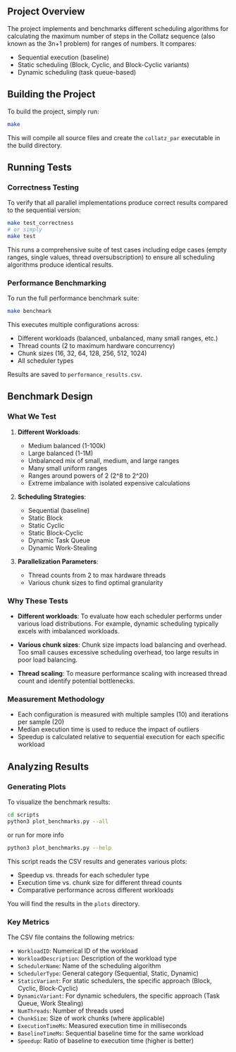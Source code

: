 ## Project Overview

The project implements and benchmarks different scheduling algorithms for calculating the maximum number of steps in the Collatz sequence (also known as the 3n+1 problem) for ranges of numbers. It compares:

- Sequential execution (baseline)
- Static scheduling (Block, Cyclic, and Block-Cyclic variants)
- Dynamic scheduling (task queue-based)

## Building the Project

To build the project, simply run:

```bash
make
```

This will compile all source files and create the `collatz_par` executable in the build directory.

## Running Tests

### Correctness Testing

To verify that all parallel implementations produce correct results compared to the sequential version:

```bash
make test_correctness
# or simply
make test
```

This runs a comprehensive suite of test cases including edge cases (empty ranges, single values, thread oversubscription) to ensure all scheduling algorithms produce identical results.

### Performance Benchmarking

To run the full performance benchmark suite:

```bash
make benchmark
```

This executes multiple configurations across:

- Different workloads (balanced, unbalanced, many small ranges, etc.)
- Thread counts (2 to maximum hardware concurrency)
- Chunk sizes (16, 32, 64, 128, 256, 512, 1024)
- All scheduler types

Results are saved to `performance_results.csv`.

## Benchmark Design

### What We Test

1. **Different Workloads**:

   - Medium balanced (1-100k)
   - Large balanced (1-1M)
   - Unbalanced mix of small, medium, and large ranges
   - Many small uniform ranges
   - Ranges around powers of 2 (2^8 to 2^20)
   - Extreme imbalance with isolated expensive calculations

2. **Scheduling Strategies**:

   - Sequential (baseline)
   - Static Block
   - Static Cyclic
   - Static Block-Cyclic
   - Dynamic Task Queue
   - Dynamic Work-Stealing

3. **Parallelization Parameters**:
   - Thread counts from 2 to max hardware threads
   - Various chunk sizes to find optimal granularity

### Why These Tests

- **Different workloads**: To evaluate how each scheduler performs under various load distributions. For example, dynamic scheduling typically excels with imbalanced workloads.

- **Various chunk sizes**: Chunk size impacts load balancing and overhead. Too small causes excessive scheduling overhead, too large results in poor load balancing.

- **Thread scaling**: To measure performance scaling with increased thread count and identify potential bottlenecks.

### Measurement Methodology

- Each configuration is measured with multiple samples (10) and iterations per sample (20)
- Median execution time is used to reduce the impact of outliers
- Speedup is calculated relative to sequential execution for each specific workload

## Analyzing Results

### Generating Plots

To visualize the benchmark results:

```bash
cd scripts
python3 plot_benchmarks.py --all
```

or run for more info

```bash
python3 plot_benchmarks.py --help
```

This script reads the CSV results and generates various plots:

- Speedup vs. threads for each scheduler type
- Execution time vs. chunk size for different thread counts
- Comparative performance across different workloads

You will find the results in the `plots` directory.

### Key Metrics

The CSV file contains the following metrics:

- `WorkloadID`: Numerical ID of the workload
- `WorkloadDescription`: Description of the workload type
- `SchedulerName`: Name of the scheduling algorithm
- `SchedulerType`: General category (Sequential, Static, Dynamic)
- `StaticVariant`: For static schedulers, the specific approach (Block, Cyclic, Block-Cyclic)
- `DynamicVariant`: For dynamic schedulers, the specific approach (Task Queue, Work Stealing)
- `NumThreads`: Number of threads used
- `ChunkSize`: Size of work chunks (where applicable)
- `ExecutionTimeMs`: Measured execution time in milliseconds
- `BaselineTimeMs`: Sequential baseline time for the same workload
- `Speedup`: Ratio of baseline to execution time (higher is better)
